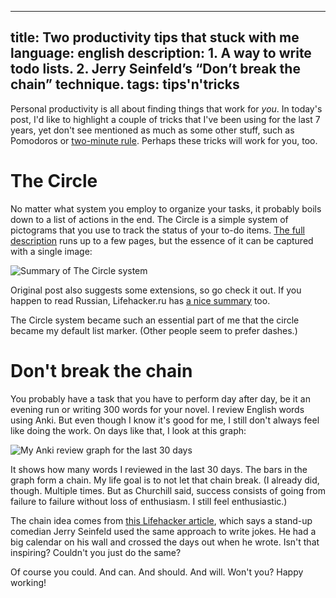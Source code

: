 ----
title: Two productivity tips that stuck with me
language: english
description: 1. A way to write todo lists. 2. Jerry Seinfeld’s “Don’t break the
    chain” technique.
tags: tips'n'tricks
----

Personal productivity is all about finding things that work for *you*. In
today's post, I'd like to highlight a couple of tricks that I've been using for
the last 7 years, yet don't see mentioned as much as some other stuff, such as
Pomodoros or [two-minute rule][gtd-two-minute-rule]. Perhaps these tricks will
work for you, too.

# The Circle

No matter what system you employ to organize your tasks, it probably boils down
to a list of actions in the end. The Circle is a simple system of pictograms
that you use to track the status of your to-do items. [The full
description][the-circle] runs up to a few pages, but the essence of it can be
captured with a single image:

<div class="center">
<img src="/images/the_circle_system_redux-769px.jpg"
    sizes="(min-width: 769px) 35rem, 100vw"
    srcset="/images/the_circle_system_redux-769px.jpg 1x,
            /images/the_circle_system_redux-1538px.jpg 2x,
            /images/the_circle_system_redux-2307px.jpg 3x,
            /images/the_circle_system_redux-3395px.jpg 4x"
    alt="Summary of The Circle system"
    class="bleed" />
</div>

Original post also suggests some extensions, so go check it out. If you happen
to read Russian, Lifehacker.ru has [a nice summary][the-circle-lifehacker] too.

The Circle system became such an essential part of me that the circle became my
default list marker. (Other people seem to prefer dashes.)

# Don't break the chain

You probably have a task that you have to perform day after day, be it an
evening run or writing 300 words for your novel. I review English words using
Anki. But even though I know it's good for me, I still don't always feel like
doing the work. On days like that, I look at this graph:

<div class="center">
<img src="/images/don-t-break-the-chain-anki-769px.png"
    sizes="(min-width: 769px) 35rem, 100vw"
    srcset="/images/don-t-break-the-chain-anki-769px.png 1x,
            /images/don-t-break-the-chain-anki-1216px.png 2x"
    alt="My Anki review graph for the last 30 days"
    class="bleed" />
</div>

It shows how many words I reviewed in the last 30 days. The bars in the graph
form a chain. My life goal is to not let that chain break. (I already did,
though. Multiple times. But as Churchill said, success consists of going from
failure to failure without loss of enthusiasm. I still feel enthusiastic.)

The chain idea comes from [this Lifehacker article][don-t-break-the-chain],
which says a stand-up comedian Jerry Seinfeld used the same approach to write
jokes. He had a big calendar on his wall and crossed the days out when he wrote.
Isn't that inspiring? Couldn't you just do the same?

Of course you could. And can. And should. And will. Won't you? Happy working!



[gtd-two-minute-rule]:
    http://www.success.com/article/1-on-1-david-allens-two-minute-rule
    "1-on-1: David Allen's Two Minute Rule — Success"

[the-circle]:
    http://font.is/the-circle-a-simple-todo-system-to-get-more-things-done/
    "The Circle – a simple ToDo System to Get more Things Done — font.is"

[the-circle-lifehacker]:
    https://lifehacker.ru/2009/06/15/gtd-v-vashem-bloknote-metod-kruzhochkov-i-krestikov/
    "GTD в вашем блокноте. Метод «кружочков» и «крестиков» — Лайфхакер"

[don-t-break-the-chain]:
    https://lifehacker.com/281626/jerry-seinfelds-productivity-secret
    "Jerry Seinfeld’s Productivity Secret — LifeHacker"
